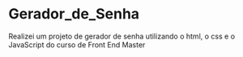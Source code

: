 # Gerador_de_Senha
Realizei um projeto de gerador de senha utilizando o html, o css e o JavaScript do curso de Front End Master
